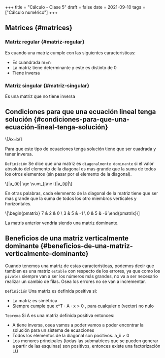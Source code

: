 +++
title = "Cálculo - Clase 5"
draft = false
date = 2021-09-10
tags = ["Cálculo numérico"]
+++

## Matrices {#matrices}


### Matriz regular {#matriz-regular}

Es cuando una matriz cumple con las siguientes características:

-   Es cuandrada m=n
-   La matriz tiene determinante y este es distinto de 0
-   Tiene inversa


### Matriz singular {#matriz-singular}

Es una matriz que no tiene inversa


## Condiciones para que una ecuación lineal tenga solución {#condiciones-para-que-una-ecuación-lineal-tenga-solución}

\\[Ax=b\\]

Para que este tipo de ecuaciones tenga solución tiene que ser cuadrada y tener inversa.

`Definición`
Se dice que una matriz es `diagonalmente dominante` si el valor absoluto del elemento de la diagonal es mas grande que la suma de todos los otros elementos (sin pasar por el elemento de la diagonal).

\\[|a\_{ii}| \ge \sum\_{j\ne i}|a\_{ij}|\\]

En otras palabras, cada elemnento de la diagonal de la matriz tiene que ser mas grande que la suma de todos los otro miembros verticales y horizontales.

\\[\begin{pmatrix} 7 & 2 & 0 \\ 3 & 5 & -1 \\ 0 & 5 & -6 \end{pmatrix}\\]

La matris anterior vendria siendo una matriz dominante.


## Beneficios de una matriz verticalmente dominante {#beneficios-de-una-matriz-verticalmente-dominante}

Cuando tenemos una matriz de estas características, podemos decir que tambien es una matriz `estable` con respecto de los errores, ya que como los `pivotes` siempre van a ser los números más grandes, no va a ser necesario realizar un cambio de filas. Osea los errores no se van a incrementar.

`Definición`
Una matriz es definida positiva si:

-   La matriz es simétrica
-   Siempre cumple que x^T &sdot; A &sdot; x &gt; 0 , para cualquier x (vector) no nulo

`Teorema`
Si A es una matriz definida positiva entonces:

-   A tiene inversa, osea vamos a poder vamos a poder encontrar la solución para un sistema de ecuaciones
-   Todos los elementos de la diagonal son positivos. a\_ii > 0
-   Los menores principales (todas las submatrices que se pueden generar a partir de las esquinas) son positivos, entonces existe una factorización LU